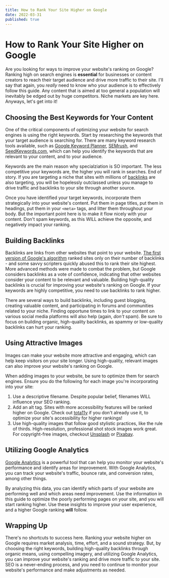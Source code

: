 ```yaml
---
title: How to Rank Your Site Higher on Google
date: 2022-03-31
published: true
---
```


# How to Rank Your Site Higher on Google

Are you looking for ways to improve your website's ranking on Google? Ranking high on search engines is **essential** for businesses or content creators to reach their target audience and drive more traffic to their site. I'll say that again, you _really_ need to know who your audience is to effectively follow this guide. Any content that is aimed at too general a population will inevitably be edged out by huge competitors. Niche markets are key here. Anyways, let's get into it!

## Choosing the Best Keywords for Your Content

One of the critical components of optimizing your website for search engines is using the right keywords. Start by researching the keywords that your target audience is searching for. There are many keyword research tools available, such as [Google Keyword Planner](https://backlinko.com/google-keyword-planner), [SEMrush](https://backlinko.com/hub/seo/semrush), and [SeedKeywords.com](https://www.seedkeywords.com), which can help you identify the keywords that are relevant to your content, and to your audience.

Keywords are the main reason why specialziation is SO important. The less competitive your keywords are, the higher you will rank in searches. End of story. If you are targeting a niche that sites with millions of [backlinks](https://en.wikipedia.org/wiki/Backlink) are also targeting, you will be hopelessly outclassed unless you manage to drive traffic and backlinks to your site through another source.

Once you have identified your target keywords, incorporate them strategically into your website's content. Put them in page titles, put them in headings, put them in your `<meta>` tags, and litter them throughout your body. But the important point here is to make it flow nicely with your content. Don't spam keywords, as this WILL achieve the opposite, and negatively impact your ranking.

## Building Backlinks

Backlinks are links from other websites that point to your website. [The first version of Google's algorithm](https://www.searchenginejournal.com/google-algorithm-history/) ranked sites only on their number of backlinks - and some savvy scripters quickly abused this to rank their site highest. More advanced methods were made to combat the problem, but Google considers backlinks as a vote of confidence, indicating that other websites consider your content to be relevant and valuable. Building high-quality backlinks is crucial for improving your website's ranking on Google. If your keywords are highly competitive, you need to use backlinks to rank higher.

There are several ways to build backlinks, including guest blogging, creating valuable content, and participating in forums and communities related to your niche. Finding opportune times to link to your content on various social media platforms will also help (again, _don't_ spam). Be sure to focus on building organic, high-quality backlinks, as spammy or low-quality backlinks can hurt your ranking.

## Using Attractive Images

Images can make your website more attractive and engaging, which can help keep visitors on your site longer. Using high-quality, relevant images can also improve your website's ranking on Google.

When adding images to your website, be sure to optimize them for search engines. Ensure you do the following for each image you're incorporating into your site:

1. Use a descriptive filename. Despite popular belief, filenames WILL influence your SEO ranking.
2. Add an alt tag. Sites with more accessibility features will be ranked higher on Google. Check out [tota11y](https://khan.github.io/tota11y/) if you don't already use it, to optimize your site's accessibility for higher rankings!
3. Use high-quality images that follow good stylistic practices, like the rule of thirds. High-resolution, professional shot stock images work great. For copyright-free images, checkout [Unsplash](https://unsplash.com/) or [Pixabay](https://pixabay.com).

## Utilizing Google Analytics

[Google Analytics](https://analytics.google.com/analytics/web/) is a powerful tool that can help you monitor your website's performance and identify areas for improvement. With Google Analytics, you can track your website's traffic, bounce rate, and conversion rates, among other things.

By analyzing this data, you can identify which parts of your website are performing well and which areas need improvement. Use the information in this guide to optimize the poorly performing pages on your site, and you will start ranking higher. Use these insights to improve your user experience, and a higher Google ranking **will** follow.

## Wrapping Up

There's no shortcuts to success here. Ranking your website higher on Google requires market analysis, time, effort, and a sound strategy. But, by choosing the right keywords, building high-quality backlinks through organic means, using compelling imagery, and utilizing Google Analytics, you can improve your website's ranking and drive more traffic to your site. SEO is a never-ending process, and you need to continue to monitor your website's performance and make adjustments as needed.
